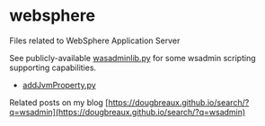 # websphere
Files related to WebSphere Application Server

See publicly-available [wasadminlib.py](https://github.com/wsadminlib/wsadminlib) for some wsadmin scripting supporting capabilities.

* [addJvmProperty.py](https://dougbreaux.github.io/2011/02/18/wsadmin-jvm-properties.html)

Related posts on my blog [https://dougbreaux.github.io/search/?q=wsadmin](https://dougbreaux.github.io/search/?q=wsadmin)
